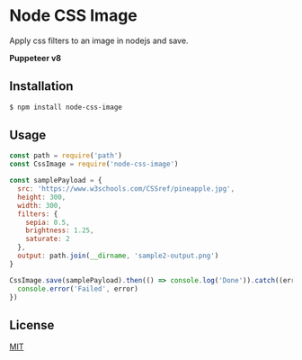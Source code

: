 # Node CSS Image

Apply css filters to an image in nodejs and save.

**Puppeteer v8**

## Installation

```bash
$ npm install node-css-image
```

## Usage

```js
const path = require('path')
const CssImage = require('node-css-image')

const samplePayload = {
  src: 'https://www.w3schools.com/CSSref/pineapple.jpg',
  height: 300,
  width: 300,
  filters: {
    sepia: 0.5,
    brightness: 1.25,
    saturate: 2
  },
  output: path.join(__dirname, 'sample2-output.png')
}

CssImage.save(samplePayload).then(() => console.log('Done')).catch((error) => {
  console.error('Failed', error)
})
```

## License
[MIT](https://choosealicense.com/licenses/mit/)
